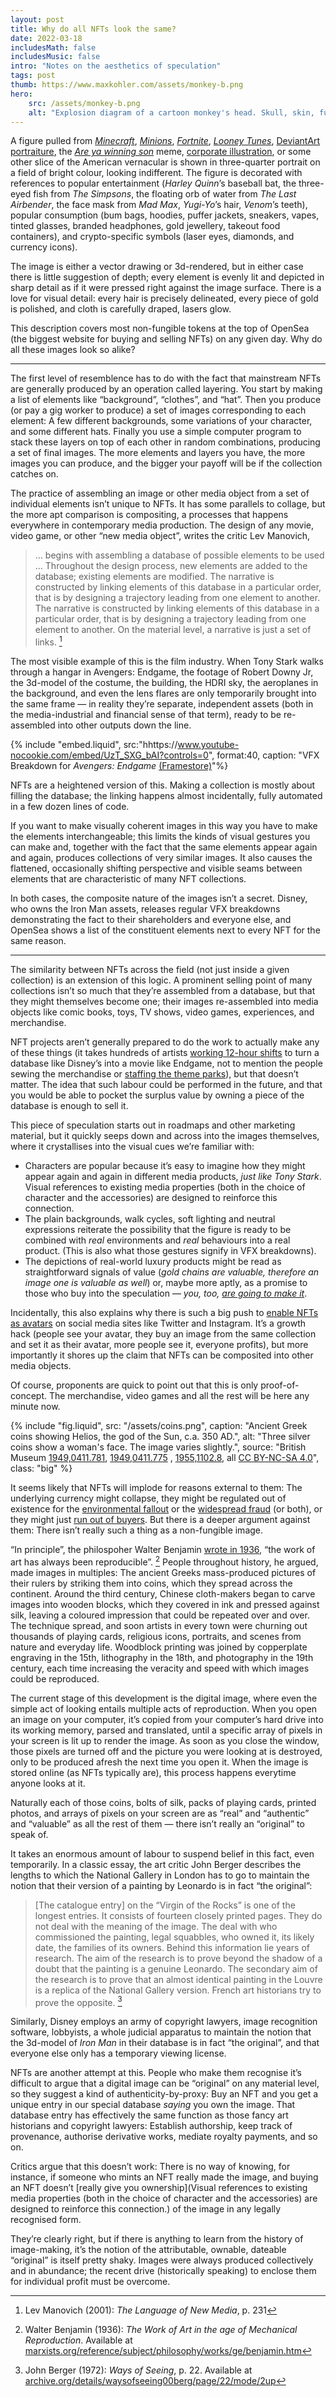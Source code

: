 ```yaml
---
layout: post
title: Why do all NFTs look the same?
date: 2022-03-18
includesMath: false
includesMusic: false
intro: "Notes on the aesthetics of speculation"
tags: post
thumb: https://www.maxkohler.com/assets/monkey-b.png
hero: 
    src: /assets/monkey-b.png
    alt: "Explosion diagram of a cartoon monkey's head. Skull, skin, fur and eyes are spread horizontally on white ground."
---
```


A figure pulled from _[Minecraft](https://opensea.io/collection/meebits)_, _[Minions](https://opensea.io/collection/dourdarcels)_, _[Fortnite](https://opensea.io/collection/clonex#)_, _[Looney Tunes](https://opensea.io/collection/degentoonz-collection)_, [DeviantArt portraiture](https://opensea.io/collection/cryptocoven), the _[Are ya winning son](https://opensea.io/collection/mfers)_ meme, [corporate illustration](https://www.wired.co.uk/article/corporate-memphis-design-tech), or some other slice of the American vernacular is shown in three-quarter portrait on a field of bright colour, looking indifferent. The figure is decorated with references to popular entertainment (_Harley Quinn_’s baseball bat, the three-eyed fish from _The Simpsons_, the floating orb of water from _The Last Airbender_, the face mask from _Mad Max_, _Yugi-Yo_’s hair, _Venom_’s teeth), popular consumption (bum bags, hoodies, puffer jackets, sneakers, vapes, tinted glasses, branded headphones, gold jewellery, takeout food containers), and crypto-specific symbols (laser eyes, diamonds, and currency icons).

The image is either a vector drawing or 3d-rendered, but in either case there is little suggestion of depth; every element is evenly lit and depicted in sharp detail as if it were pressed right against the image surface. There is a love for visual detail: every hair is precisely delineated, every piece of gold is polished, and cloth is carefully draped, lasers glow.

This description covers most non-fungible tokens at the top of OpenSea (the biggest website for buying and selling NFTs) on any given day. Why do all these images look so alike?

-----

The first level of resemblence has to do with the fact that mainstream NFTs are generally produced by an operation called layering. You start by making a list of elements like “background”, “clothes”, and “hat”. Then you produce (or pay a gig worker to produce) a set of images corresponding to each element: A few different backgrounds, some variations of your character, and some different hats. Finally you use a simple computer program to stack these layers on top of each other in random combinations, producing a set of final images. The more elements and layers you have, the more images you can produce, and the bigger your payoff will be if the collection catches on.

The practice of assembling an image or other media object from a set of individual elements isn’t unique to NFTs. It has some parallels to collage, but the more apt comparison is compositing, a processes that happens everywhere in contemporary media production. The design of any movie, video game, or other “new media object”, writes the critic Lev Manovich,

> … begins with assembling a database of possible elements to be used … Throughout the design process, new elements are added to the database; existing elements are modified. The narrative is constructed by linking elements of this database in a particular order, that is by designing a trajectory leading from one element to another. The narrative is constructed by linking elements of this database in a particular order, that is by designing a trajectory leading from one element to another. On the material level, a narrative is just a set of links. [^1]

The most visible example of this is the film industry. When Tony Stark walks through a hangar in Avengers: Endgame, the footage of Robert Downy Jr, the 3d-model of the costume, the building, the HDRI sky, the aeroplanes in the background, and even the lens flares are only temporarily brought into the same frame — in reality they’re separate, independent assets (both in the media-industrial and financial sense of that term), ready to be re-assembled into other outputs down the line.

{% include "embed.liquid", src:"hhttps://www.youtube-nocookie.com/embed/UzT_SXG_bAI?controls=0", format:40, caption: "VFX Breakdown for _Avengers: Endgame_ [(Framestore)](https://www.youtube.com/watch?v=UzT_SXG_bAI)"%}

NFTs are a heightened version of this. Making a collection is mostly about filling the database; the linking happens almost incidentally, fully automated in a few dozen lines of code.

If you want to make visually coherent images in this way you have to make the elements interchangeable; this limits the kinds of visual gestures you can make and, together with the fact that the same elements appear again and again, produces collections of very similar images. It also causes the flattened, occasionally shifting perspective and visible seams between elements that are characteristic of many NFT collections.

In both cases, the composite nature of the images isn’t a secret. Disney, who owns the Iron Man assets, releases regular VFX breakdowns demonstrating the fact to their shareholders and everyone else, and OpenSea shows a list of the constituent elements next to every NFT for the same reason.

------

The similarity between NFTs across the field (not just inside a given collection) is an extension of this logic. A prominent selling point of many collections isn’t so much that they’re assembled from a database, but that they might themselves become one; their images re-assembled into media objects like comic books, toys, TV shows, video games, experiences, and merchandise.

NFT projects aren’t generally prepared to do the work to actually make any of these things (it takes hundreds of artists [working 12-hour shifts](https://www.latimes.com/style/la-xpm-2012-apr-20-la-fi-ct-visual-effects-workers-20120420-story.html) to turn a database like Disney’s into a movie like Endgame, not to mention the people sewing the merchandise or [staffing the theme parks](https://www.thenation.com/article/economy/disney-iger-labor/)), but that doesn’t matter. The idea that such labour could be performed in the future, and that you would be able to pocket the surplus value by owning a piece of the database is enough to sell it.

This piece of speculation starts out in roadmaps and other marketing material, but it quickly seeps down and across into the images themselves, where it crystallises into the visual cues we’re familiar with:

- Characters are popular because it’s easy to imagine how they might appear again and again in different media products, _just like Tony Stark_. Visual references to existing media properties (both in the choice of character and the accessories) are designed to reinforce this connection.
- The plain backgrounds, walk cycles, soft lighting and neutral expressions reiterate the possibility that the figure is ready to be combined with _real_ environments and _real_ behaviours into a real product. (This is also what those gestures signify in VFX breakdowns).
- The depictions of real-world luxury products might be read as straightforward signals of value (_gold chains are valuable, therefore an image one is valuable as well_) or, maybe more aptly, as a promise to those who buy into the speculation — _you, too, [are going to make it](https://www.urbandictionary.com/define.php?term=wagmi)_.

Incidentally, this also explains why there is such a big push to [enable NFTs as avatars](https://www.artsy.net/article/artsy-editorial-nft-profile-pics-appeal-collectors-artists-alike) on social media sites like Twitter and Instagram. It’s a growth hack (people see your avatar, they buy an image from the same collection and set it as their avatar, more people see it, everyone profits), but more importantly it shores up the claim that NFTs can be composited into other media objects.

Of course, proponents are quick to point out that this is only proof-of-concept. The merchandise, video games and all the rest will be here any minute now.

{% include "fig.liquid", src: "/assets/coins.png", caption: "Ancient Greek coins showing Helios, the god of the Sun, c.a. 350 AD.", alt: "Three silver coins show a woman's face. The image varies slightly.", source: "British Museum [1949,0411.781](https://www.britishmuseum.org/collection/object/C_1949-0411-781), [1949,0411.775](https://www.britishmuseum.org/collection/object/C_1949-0411-775) , [1955,1102.8](https://www.britishmuseum.org/collection/object/C_1955-1102-8), all [CC BY-NC-SA 4.0](https://creativecommons.org/licenses/by-nc-sa/4.0/)", class: "big" %}


It seems likely that NFTs will implode for reasons external to them: The underlying currency might collapse, they might be regulated out of existence for the [environmental fallout](https://www.theverge.com/2021/3/15/22328203/nft-cryptoart-ethereum-blockchain-climate-change) or the [widespread fraud](https://web3isgoinggreat.com/?tech=nft) (or both), or they might just [run out of buyers](https://www.ft.com/content/46349496-790a-4223-8c65-d6a0bde897bc). But there is a deeper argument against them: There isn’t really such a thing as a non-fungible image.

“In principle”, the philospoher Walter Benjamin [wrote in 1936](https://www.marxists.org/reference/subject/philosophy/works/ge/benjamin.htm), “the work of art has always been reproducible”. [^2] People throughout history, he argued, made images in multiples: The ancient Greeks mass-produced pictures of their rulers by striking them into coins, which they spread across the continent. Around the third century, Chinese cloth-makers began to carve images into wooden blocks, which they covered in ink and pressed against silk, leaving a coloured impression that could be repeated over and over. The technique spread, and soon artists in every town were churning out thousands of playing cards, religious icons, portraits, and scenes from nature and everyday life. Woodblock printing was joined by copperplate engraving in the 15th, lithography in the 18th, and photography in the 19th century, each time increasing the veracity and speed with which images could be reproduced.

The current stage of this development is the digital image, where even the simple act of looking entails multiple acts of reproduction. When you open an image on your computer, it’s copied from your computer’s hard drive into its working memory, parsed and translated, until a specific array of pixels in your screen is lit up to render the image. As soon as you close the window, those pixels are turned off and the picture you were looking at is destroyed, only to be produced afresh the next time you open it. When the image is stored online (as NFTs typically are), this process happens everytime anyone looks at it.

Naturally each of those coins, bolts of silk, packs of playing cards, printed photos, and arrays of pixels on your screen are as “real” and “authentic” and “valuable” as all the rest of them — there isn’t really an “original” to speak of.

It takes an enormous amount of labour to suspend belief in this fact, even temporarily. In a classic essay, the art critic John Berger describes the lengths to which the National Gallery in London has to go to maintain the notion that their version of a painting by Leonardo is in fact “the original”:

> [The catalogue entry] on the “Virgin of the Rocks” is one of the longest entries. It consists of fourteen closely printed pages. They do not deal with the meaning of the image. The deal with who commissioned the painting, legal squabbles, who owned it, its likely date, the families of its owners. Behind this information lie years of research. The aim of the research is to prove beyond the shadow of a doubt that the painting is a genuine Leonardo. The secondary aim of the research is to prove that an almost identical painting in the Louvre is a replica of the National Gallery version. French art historians try to prove the opposite. [^3]

Similarly, Disney employs an army of copyright lawyers, image recognition software, lobbyists, a whole judicial apparatus to maintain the notion that the 3d-model of _Iron Man_ in their database is in fact “the original”, and that everyone else only has a temporary viewing license.

NFTs are another attempt at this. People who make them recognise it’s difficult to argue that a digital image can be “original” on any material level, so they suggest a kind of authenticity-by-proxy: Buy an NFT and you get a unique entry in our special database _saying_ you own the image. That database entry has effectively the same function as those fancy art historians and copyright lawyers: Establish authorship, keep track of provenance, authorise derivative works, mediate royalty payments, and so on.

Critics argue that this doesn’t work: There is no way of knowing, for instance, if someone who mints an NFT really made the image, and buying an NFT doesn’t [really give you ownership](Visual references to existing media properties (both in the choice of character and the accessories) are designed to reinforce this connection.) of the image in any legally recognised form.

They’re clearly right, but if there is anything to learn from the history of image-making, it’s the notion of the attributable, ownable, dateable “original” is itself pretty shaky. Images were always produced collectively and in abundance; the recent drive (historically speaking) to enclose them for individual profit must be overcome.

[^1]: Lev Manovich (2001): _The Language of New Media_, p. 231
[^2]: Walter Benjamin (1936): _The Work of Art in the age of Mechanical Reproduction_. Available at [marxists.org/reference/subject/philosophy/works/ge/benjamin.htm](https://www.marxists.org/reference/subject/philosophy/works/ge/benjamin.htm)
[^3]: John Berger (1972): _Ways of Seeing_, p. 22. Available at [archive.org/details/waysofseeing00berg/page/22/mode/2up](https://archive.org/details/waysofseeing00berg/page/22/mode/2up)